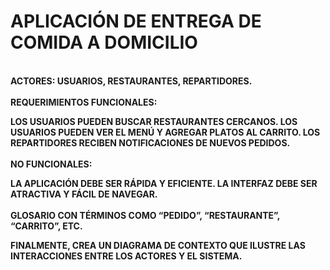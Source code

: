 <h1><strong>APLICACIÓN DE ENTREGA DE COMIDA A DOMICILIO</h1>
<br>
	<strong>ACTORES: USUARIOS, RESTAURANTES, REPARTIDORES.
</br>
<br>
<strong>REQUERIMIENTOS FUNCIONALES:
<p>
	LOS USUARIOS PUEDEN BUSCAR RESTAURANTES CERCANOS.
	LOS USUARIOS PUEDEN VER EL MENÚ Y AGREGAR PLATOS AL CARRITO.
	LOS REPARTIDORES RECIBEN NOTIFICACIONES DE NUEVOS PEDIDOS.
</br>
<br>
<strong>NO FUNCIONALES:
<p>
	LA APLICACIÓN DEBE SER RÁPIDA Y EFICIENTE.
	LA INTERFAZ DEBE SER ATRACTIVA Y FÁCIL DE NAVEGAR.
</br>
<br>
GLOSARIO CON TÉRMINOS COMO “PEDIDO”, “RESTAURANTE”, “CARRITO”, ETC.



FINALMENTE, CREA UN DIAGRAMA DE CONTEXTO QUE ILUSTRE LAS INTERACCIONES ENTRE LOS ACTORES Y EL SISTEMA.
